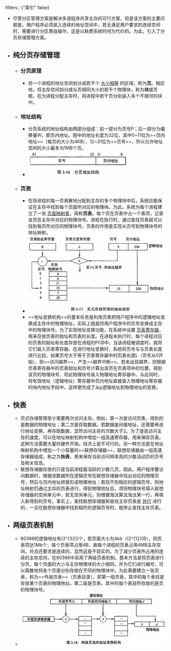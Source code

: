 filters:: {"索引" false}

- 尽管分区管理方案是解决多道程序共享主存的可行方案，但是该方案的主要问题是，用户程序必须装入连续的地址空间中，若无满足用户要求的连续空间时，需要进行分区靠拢操作，这是以耗费系统时间为代价的。为此，引入了分页存储管理方案。
- ## 纯分页存储管理
	- ### 分页原理
		- 将一个进程的地址空间划分成若干个 <u>大小相等</u> 的区域，称为**页**。相应地，将主存空间划分成与页相同大小的若干个物理块，称为**块**或页框。在为进程分配主存时，将进程中若干页分别装入多个不相邻的块中。
	- ### 地址结构
		- 分页系统的地址结构由两部分组成：前一部分为页号P；后一部分为偏移量W，即页内地址。图中的地址长度为32位，其中0\~11位为==页内地址==（每页的大小为4KB），12\~31位为==页号==，所以允许地址空间的大小最多为1MB个页。
		- ![image.png](../assets/image_1648974110655_0.png)
	- ### 页表
		- 在将进程的每一页离散地分配到主存的多个物理块中后，系统应能保证在主存中找到每个页面所对应的物理块。为此，系统为每个进程建立了一张 <u>页面映射表</u>，简称**页表**。每个页在页表中占一个表项，记录该页在主存中对应的物理块号。进程在执行时，通过查找页表就可以找到每页所对应的物理块号。页表的作用是实现从页号到物理块号的地址映射。
		- ![image.png](../assets/image_1648974190798_0.png)
		- ==地址变换机构==的基本任务是利用页表把用户程序中的逻辑地址变换成主存中的物理地址，实际上就是将用户程序中的页号变换成主存中的物理块号。为了实现地址变换功能，在系统中设置 <u>页表寄存器</u>，用来存放页表的始址和页表的长度。在进程未执行时，每个进程对应的页表的始址和长度存放在进程的PCB中，当该进程被调度时，就将它们装入页表寄存器。在进行地址变换时，系统将页号与与页表长度进行比较，如果页号大于等于页表寄存器中的页表长度L（页号从0开始），则==访问越界==，产生==越界中断==。若未出现越界，则根据页表寄存器中的页表始址和页号计算出该页在页表项中的位置，得到该页的物理块号，将此物理块号装入物理地址寄存器中。与此同时，将有效地址（逻辑地址）寄存器中页内地址直接装入物理地址寄存器的块内地址字段中，这样便完成了从p逻辑地址到物理地址的变换。
- ## 快表
	- 页式存储管理至少需要两次访问主存。例如，第一次是访问页表，得到的是数据的物理地址；第二次是存取数据。若数据是间接地址，还需要再进行地址变换，再存取数据，显然访问主存的次数大于2。为了提高访问主存的速度，可以在地址映射机构中增加一组高速寄存器，用来保存页表。这种方法需要大量的硬件开销，经济上是不可行的。另一种方法是在地址映射机构中增加一个小容量的==联想存储器==，联想存储器由一组高速存储器组成，称之为**快表**，用来保存当前访问频率高的少数活动页的页号及相关信息。
	- 联想存储器存放的只是当前进程最活跃的少数几页，因此，用户程序要访问数据时，根据该数据所在逻辑页号在联想存储器中找出对应的物理页号，然后与页内地址拼接形成物理地址；若找不到相应的逻辑页号，则地址映射仍通过主存的页表进行，得到物理地址后，须将物理块号填入联想存储器的空闲单元中，若无空闲单元，则根据淘汰算法淘汰某一行，再填入新得到的页号。事实上，查找联想存储器和查找主存页表是 <u>并行</u>  进行的，一旦在联想存储器中找到相符的逻辑页号时，就停止查找主存页表。
- ## 两级页表机制
	- 80386的逻辑地址有\(2^{32}\)个，若页面大小为4kb（\(2^{12}\)B），则页表项达1Mb个，每个页表项占用4B，故每个进程的页表占用4MB主存空间，并且还要求是连续的，显然这是不现实的。为了减少页表所占用的连续的主存空间，在80386中采用了两级页表机制。基本方法是将页表进行分页，每个页面的大小与主存物理块的大小相同，并为它们进行编号，可以离散地将各个页面分别存放在不同的物理块中。为此需要建立一张页表，称为==外层页表==（页表目录），即第一级页表，其中的每个表目是存放某个页表的物理地址。第二级是页表，其中的每个表目所存放的是页的物理块号。
	- ![image.png](../assets/image_1648973794189_0.png)